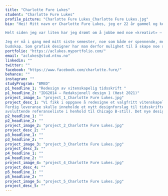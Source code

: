 ```yaml
---
title: "Charlotte Fure Lukes"
student: "Charlotte Fure Lukes"
profile_picture: "Charlotte Fure Lukes_Charlotte Fure Lukes.jpg"
bio: "Hei! Mitt navn er Charlotte Fure Lukes, jeg er 22 år gammel og kommer fra Skien.

Helt siden jeg var liten har jeg drømt om å jobbe med noe «kreativt» – Jeg har derimot ikke alltid vært sikker på hva jeg skulle jobbe med. Jeg har alltid elsket å male, noe som gjorde at jeg i en periode hadde lyst til å bli kunstner. Da jeg startet på videregående (KDA linja – kunst, design og arkitektur) ble jeg etter hvert veldig interessert i design og arkitektur, og tenkte at noe av dette kunne være for meg. Da valget om videre utdanning etter hvert skulle tas, føltes en bachelor i grafisk design som det neste naturlige steget. For meg kombinerer grafisk design alt jeg begeistret meg for innen kunst og design – det er både kreativt og utfordrende.

Jeg er nå i gang med mitt siste semester, noe som både er spennende, men også litt trist. Jeg har virkelig stortrivdes på studiet. Gjennom studiet har jeg blitt spesielt glad i utforming av visuell identitet, redaksjonell design og informasjons grafikk. Studiet har også lært meg at grafisk design handler om mer enn det å skape vakre bilder – det handler om å kommunisere visuelt gjennom bruk av farger, former, tekst og bilder på en måte som kan løse et problem eller formidle et ønsket 
budskap. Som grafisk designer har man derfor mulighet til å skape noe som både er vakkert og meningsfylt."
portfolio: "https://aclukes.myportfolio.com/"
email: "aclukes@stud.ntnu.no"
linkedin: ""
twitter: ""
facebook: "https://www.facebook.com/charlotte.fure/"
behance: ""
instagram: ""
studyProgram: "BMED"
p1_headline_1: "Redesign av vitenskapelig tidsskrift "
p1_headline_2: "IDG2014 – Redaksjonell design 1 (Høst 2021)"
project_image_1: "project_1_Charlotte Fure Lukes.jpg"
project_desc_1: "Vi fikk i oppgave å redesigne et valgfritt vitenskapelig tidsskrift i henhold til internasjonale sjangerkonvensjoner. Det nye designet skulle ha et tidsriktig og tiltalende formspråk som signaliserer at det aktuelle tidsskriftet er et veletablert og anerkjent akademisk tidsskrift.
Ferdig leveranse skulle inneholde et nytt designforslag til tidsskriftets omslag (to årganger og tre nummer) og innmat (én vitenskapelig artikkel med to mellomtittelnivåer, minst to nummererte figurer med figurtekst, minst én nummerert tabell og én nummerert infografikk, noen fotnoter, samt 
avsluttende referanseliste i henhold til Chicago B-stil). Det nye designet skulle være brukervennlig og tilfredsstille relevante behov hos lesere, forfattere, redaktører og produsenter av tidsskriftet – samt ha et gjennomgående formspråk fra utgave til utgave, og fra årgang til årgang"
p2_headline_1: ""
p2_headline_2: ""
project_image_2: "project_2_Charlotte Fure Lukes.jpg"
project_desc_2: ""
p3_headline_1: ""
p3_headline_2: ""
project_image_3: "project_3_Charlotte Fure Lukes.jpg"
project_desc_3: ""
p4_headline_1: ""
p4_headline_2: ""
project_image_4: "project_4_Charlotte Fure Lukes.jpg"
project_desc_4: ""
p5_headline_1: ""
p5_headline_2: ""
project_image_5: "project_5_Charlotte Fure Lukes.jpg"
project_desc_5: ""
---
```


